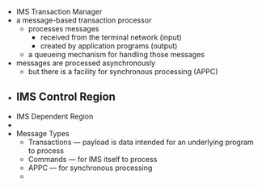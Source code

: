 - IMS Transaction Manager
- a message-based transaction processor
	- processes messages
		- received from the terminal network (input)
		- created by application programs (output)
	- a queueing mechanism for handling those messages
- messages are processed asynchronously
	- but there is a facility for synchronous processing (APPC)
- IMS Control Region
	-
- IMS Dependent Region
-
- Message Types
	- Transactions — payload is data intended for an underlying program to process
	- Commands — for IMS itself to process
	- APPC — for synchronous processing
	-
